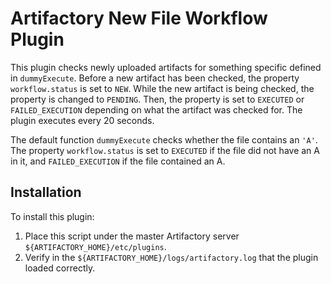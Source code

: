 Artifactory New File Workflow Plugin
=============================================

This plugin checks newly uploaded artifacts for something specific defined in `dummyExecute`. Before a new artifact has been checked, the property `workflow.status` is set to `NEW`. While the new artifact is being checked, the property is changed to ```PENDING```. Then, the property is set to `EXECUTED` or `FAILED_EXECUTION` depending on what the artifact was checked for. The plugin executes every 20 seconds.

The default function `dummyExecute` checks whether the file contains an `'A'`. The property `workflow.status` is set to `EXECUTED` if the file did not have an A in it, and `FAILED_EXECUTION` if the file contained an A.

Installation
------------

To install this plugin:

1. Place this script under the master Artifactory server
   `${ARTIFACTORY_HOME}/etc/plugins`.
2. Verify in the `${ARTIFACTORY_HOME}/logs/artifactory.log` that the plugin loaded
   correctly.